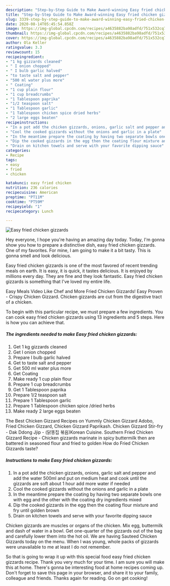 ```yaml
---
description: "Step-by-Step Guide to Make Award-winning Easy fried chicken gizzards"
title: "Step-by-Step Guide to Make Award-winning Easy fried chicken gizzards"
slug: 3339-step-by-step-guide-to-make-award-winning-easy-fried-chicken-gizzards
date: 2020-08-14T05:45:54.858Z
image: https://img-global.cpcdn.com/recipes/a4635882ba98adfd/751x532cq70/easy-fried-chicken-gizzards-recipe-main-photo.jpg
thumbnail: https://img-global.cpcdn.com/recipes/a4635882ba98adfd/751x532cq70/easy-fried-chicken-gizzards-recipe-main-photo.jpg
cover: https://img-global.cpcdn.com/recipes/a4635882ba98adfd/751x532cq70/easy-fried-chicken-gizzards-recipe-main-photo.jpg
author: Ola Keller
ratingvalue: 3.3
reviewcount: 15
recipeingredient:
- "1 kg gizzards cleaned"
- " I onion chopped"
- " I bulb garlic halved"
- "to taste salt and pepper"
- "500 ml water plus more"
- " Coating"
- "1 cup plain flour"
- "1 cup breadcrumbs"
- "1 Tablespoon paprika"
- "1/2 teaspoon salt"
- "1 Tablespoon garlic"
- "1 Tablespoon chicken spice dried herbs"
- "2 large eggs beaten"
recipeinstructions:
- "In a pot add the chicken gizzards, onions, garlic salt and pepper and add the water 500ml and put on medium heat and cook until the gizzards are soft about 1 hour add more water if needed"
- "Cool the cooked gizzards without the onions and garlic in a plate"
- "In the meantime prepare the coating by having two separate bowls one with egg and the other with the coating dry ingredients mixed"
- "Dip the cooked gizzards in the egg then the coating flour mixture and fry until golden brown"
- "Drain on kitchen towels and serve with your favorite dipping sauce"
categories:
- Recipe
tags:
- easy
- fried
- chicken

katakunci: easy fried chicken 
nutrition: 236 calories
recipecuisine: American
preptime: "PT11M"
cooktime: "PT59M"
recipeyield: "1"
recipecategory: Lunch

---
```



![Easy fried chicken gizzards](https://img-global.cpcdn.com/recipes/a4635882ba98adfd/751x532cq70/easy-fried-chicken-gizzards-recipe-main-photo.jpg)

Hey everyone, I hope you're having an amazing day today. Today, I'm gonna show you how to prepare a distinctive dish, easy fried chicken gizzards. One of my favorites. For mine, I am going to make it a bit tasty. This is gonna smell and look delicious.

Easy fried chicken gizzards is one of the most favored of recent trending meals on earth. It is easy, it is quick, it tastes delicious. It is enjoyed by millions every day. They are fine and they look fantastic. Easy fried chicken gizzards is something that I've loved my entire life.

Easy Meals Video Like Chef and More Fried Chicken Gizzards! Easy Proven - Crispy Chicken Gizzard. Chicken gizzards are cut from the digestive tract of a chicken.


To begin with this particular recipe, we must prepare a few ingredients. You can cook easy fried chicken gizzards using 13 ingredients and 5 steps. Here is how you can achieve that.

<!--inarticleads1-->

##### The ingredients needed to make Easy fried chicken gizzards:

1. Get 1 kg gizzards cleaned
1. Get  I onion chopped
1. Prepare  I bulb garlic halved
1. Get to taste salt and pepper
1. Get 500 ml water plus more
1. Get  Coating
1. Make ready 1 cup plain flour
1. Prepare 1 cup breadcrumbs
1. Get 1 Tablespoon paprika
1. Prepare 1/2 teaspoon salt
1. Prepare 1 Tablespoon garlic
1. Prepare 1 Tablespoon chicken spice /dried herbs
1. Make ready 2 large eggs beaten


The Best Chicken Gizzard Recipes on Yummly Chicken Gizzard Adobo, Fried Chicken Gizzard, Chicken Gizzard Paprikash. Chicken Gizzard Stir-fry - Dak Ddong Jjip - (닭똥집 볶음)Korean Cuisine. Southern Fried Chicken Gizzard Recipe - Chicken gizzards marinate in spicy buttermilk then are battered in seasoned flour and fried to golden How do Fried Chicken Gizzards taste? 

<!--inarticleads2-->

##### Instructions to make Easy fried chicken gizzards:

1. In a pot add the chicken gizzards, onions, garlic salt and pepper and add the water 500ml and put on medium heat and cook until the gizzards are soft about 1 hour add more water if needed
1. Cool the cooked gizzards without the onions and garlic in a plate
1. In the meantime prepare the coating by having two separate bowls one with egg and the other with the coating dry ingredients mixed
1. Dip the cooked gizzards in the egg then the coating flour mixture and fry until golden brown
1. Drain on kitchen towels and serve with your favorite dipping sauce


Chicken gizzards are muscles or organs of the chicken. Mix egg, buttermilk and dash of water in a bowl. Get one-quarter of the gizzards out of the bag and carefully lower them into the hot oil. We are having Sauteed Chicken Gizzards today on the menu. When I was young, whole packs of gizzards were unavailable to me at least I do not remember. 

So that is going to wrap it up with this special food easy fried chicken gizzards recipe. Thank you very much for your time. I am sure you will make this at home. There's gonna be interesting food at home recipes coming up. Don't forget to save this page in your browser, and share it to your family, colleague and friends. Thanks again for reading. Go on get cooking!
